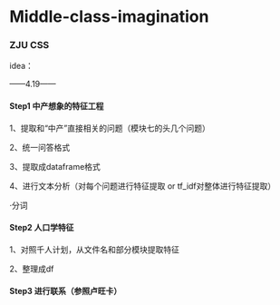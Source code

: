 # Middle-class-imagination
### ZJU CSS

idea：

——4.19——

#### Step1 中产想象的特征工程

1、提取和“中产”直接相关的问题（模块七的头几个问题）

2、统一问答格式

3、提取成dataframe格式

4、进行文本分析（对每个问题进行特征提取 or tf_idf对整体进行特征提取）

·分词

#### Step2 人口学特征

1、对照千人计划，从文件名和部分模块提取特征

2、整理成df

#### Step3 进行联系（参照卢旺卡）
